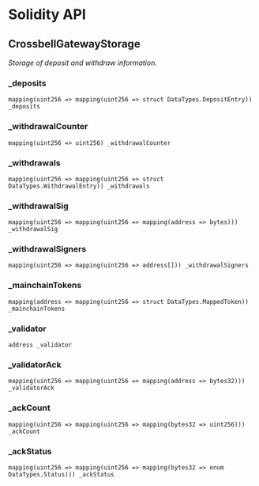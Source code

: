# Solidity API

## CrossbellGatewayStorage

_Storage of deposit and withdraw information._

### _deposits

```solidity
mapping(uint256 => mapping(uint256 => struct DataTypes.DepositEntry)) _deposits
```

### _withdrawalCounter

```solidity
mapping(uint256 => uint256) _withdrawalCounter
```

### _withdrawals

```solidity
mapping(uint256 => mapping(uint256 => struct DataTypes.WithdrawalEntry)) _withdrawals
```

### _withdrawalSig

```solidity
mapping(uint256 => mapping(uint256 => mapping(address => bytes))) _withdrawalSig
```

### _withdrawalSigners

```solidity
mapping(uint256 => mapping(uint256 => address[])) _withdrawalSigners
```

### _mainchainTokens

```solidity
mapping(address => mapping(uint256 => struct DataTypes.MappedToken)) _mainchainTokens
```

### _validator

```solidity
address _validator
```

### _validatorAck

```solidity
mapping(uint256 => mapping(uint256 => mapping(address => bytes32))) _validatorAck
```

### _ackCount

```solidity
mapping(uint256 => mapping(uint256 => mapping(bytes32 => uint256))) _ackCount
```

### _ackStatus

```solidity
mapping(uint256 => mapping(uint256 => mapping(bytes32 => enum DataTypes.Status))) _ackStatus
```

